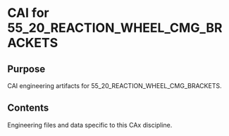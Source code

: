 # CAI for 55_20_REACTION_WHEEL_CMG_BRACKETS

## Purpose
CAI engineering artifacts for 55_20_REACTION_WHEEL_CMG_BRACKETS.

## Contents
Engineering files and data specific to this CAx discipline.
